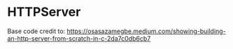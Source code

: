 # HTTPServer
Base code credit to: https://osasazamegbe.medium.com/showing-building-an-http-server-from-scratch-in-c-2da7c0db6cb7
